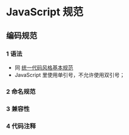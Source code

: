 # JavaScript 规范

## 编码规范

### 1 语法

- 同 [统一代码风格基本规范](./README.md#统一代码风格基本规范)
- JavaScript 里使用单引号，不允许使用双引号；

### 2 命名规范


### 3 兼容性

### 4 代码注释